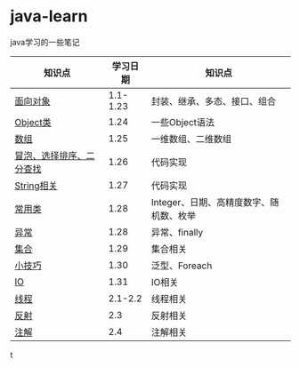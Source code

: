 # java-learn
java学习的一些笔记

| 知识点       | 学习日期 | 知识点                       |
| ------------ | -------- | ---------------------------- |
| [面向对象](https://github.com/Yuuting/java-learn/blob/main/%E9%9D%A2%E5%90%91%E5%AF%B9%E8%B1%A1.md) | 1.1-1.23 | 封装、继承、多态、接口、组合 |
| [Object类](https://github.com/Yuuting/java-learn/blob/main/object.md) | 1.24     | 一些Object语法               |
| [数组](https://github.com/Yuuting/java-learn/blob/main/%E6%95%B0%E7%BB%84.md)         | 1.25     | 一维数组、二维数组           |
| [冒泡、选择排序、二分查找](https://github.com/Yuuting/java-learn/blob/main/%E6%95%B0%E7%BB%84%E6%8E%92%E5%BA%8F%E6%9F%A5%E6%89%BE.md)         | 1.26     | 代码实现        |
| [String相关](https://github.com/Yuuting/java-learn/blob/main/String.md)         | 1.27     | 代码实现        |
| [常用类](https://github.com/Yuuting/java-learn/blob/main/%E5%B8%B8%E7%94%A8%E7%B1%BB.md)         | 1.28     | Integer、日期、高精度数字、随机数、枚举        |
| [异常](https://github.com/Yuuting/java-learn/blob/main/Exception.md)         | 1.28     | 异常、finally        |
| [集合](https://github.com/Yuuting/java-learn/blob/main/collection.md)         | 1.29     | 集合相关        |
| [小技巧](https://github.com/Yuuting/java-learn/blob/main/%E5%B0%8F%E6%8A%80%E5%B7%A7.md)         | 1.30     | 泛型、Foreach        |
| [IO](https://github.com/Yuuting/java-learn/blob/main/IO.md)         | 1.31     | IO相关        |
| [线程](https://github.com/Yuuting/java-learn/blob/main/%E7%BA%BF%E7%A8%8B.md)         | 2.1-2.2     | 线程相关        |
| [反射](https://github.com/Yuuting/java-learn/blob/main/Reflect.md)         | 2.3     | 反射相关        |
| [注解](https://github.com/Yuuting/java-learn/blob/main/Annotation.md)         | 2.4     | 注解相关        |
t
